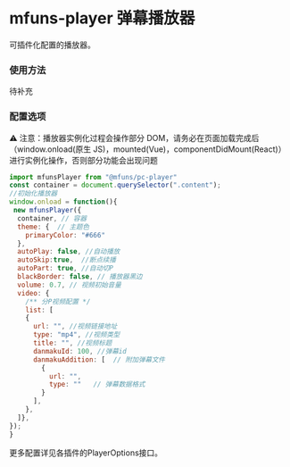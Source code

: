 # mfuns-player 弹幕播放器

可插件化配置的播放器。


### 使用方法

待补充


### 配置选项
⚠️ 注意：播放器实例化过程会操作部分 DOM，请务必在页面加载完成后（window.onload(原生 JS)，mounted(Vue)，componentDidMount(React)）进行实例化操作，否则部分功能会出现问题



```js
import mfunsPlayer from "@mfuns/pc-player"
const container = document.querySelector(".content");
//初始化播放器
window.onload = function(){
 new mfunsPlayer({
  container, // 容器
  theme: {  // 主题色
    primaryColor: "#666"
  }, 
  autoPlay: false, //自动播放
  autoSkip:true,  //断点续播
  autoPart: true, //自动切P
  blackBorder: false, // 播放器黑边
  volume: 0.7, // 视频初始音量
  video: {
    /** 分P视频配置 */
    list: [
    {
      url: "", //视频链接地址
      type: "mp4", //视频类型
      title: "", //视频标题
      danmakuId: 100, //弹幕id
      danmakuAddition: [  // 附加弹幕文件
        {
          url: "",
          type: ""   // 弹幕数据格式 
        }
      ],
    },
  ]},
});
}
```
更多配置详见各插件的PlayerOptions接口。
